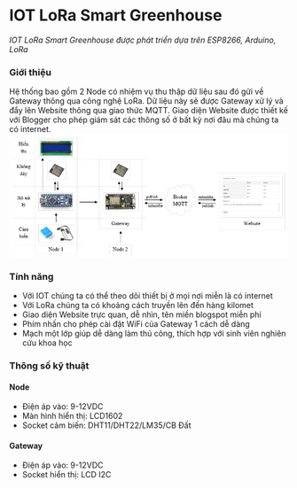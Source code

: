 # IOT LoRa Smart Greenhouse
*IOT LoRa Smart Greenhouse được phát triển dựa trên ESP8266, Arduino, LoRa*  

### Giới thiệu
Hệ thống bao gồm 2 Node có nhiệm vụ thu thập dữ liệu sau đó gửi về Gateway thông qua công nghệ LoRa. Dữ liệu này sẽ được Gateway xử lý và đẩy lên Website thông qua giao thức MQTT. Giao diện Website được thiết kế với Blogger cho phép giám sát các thông số ở bất kỳ nơi đâu mà chúng ta có internet.
![IOT LoRa Smart Greenhouse](/images/iot-lora-smart-greenhouse-1.png)

### Tính năng
- Với IOT chúng ta có thể theo dõi thiết bị ở mọi nơi miễn là có internet
- Với LoRa chúng ta có khoảng cách truyền lên đến hàng kilomet
- Giao diện Website trực quan, dễ nhìn, tên miền blogspot miễn phí
- Phím nhấn cho phép cài đặt WiFi của Gateway 1 cách dễ dàng
- Mạch một lớp giúp dễ dàng làm thủ công, thích hợp với sinh viên nghiên cứu khoa học

### Thông số kỹ thuật
#### Node
- Điện áp vào: 9-12VDC
- Màn hình hiển thị: LCD1602
- Socket cảm biến: DHT11/DHT22/LM35/CB Đất

#### Gateway
- Điện áp vào: 9-12VDC
- Socket hiển thị: LCD I2C
